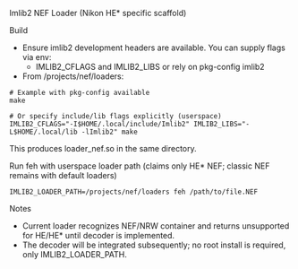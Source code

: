 Imlib2 NEF Loader (Nikon HE* specific scaffold)

Build

- Ensure imlib2 development headers are available. You can supply flags via env:
  - IMLIB2_CFLAGS and IMLIB2_LIBS or rely on pkg-config imlib2
- From /projects/nef/loaders:

```
# Example with pkg-config available
make

# Or specify include/lib flags explicitly (userspace)
IMLIB2_CFLAGS="-I$HOME/.local/include/Imlib2" IMLIB2_LIBS="-L$HOME/.local/lib -lImlib2" make
```

This produces loader_nef.so in the same directory.

Run feh with userspace loader path (claims only HE* NEF; classic NEF remains with default loaders)

```
IMLIB2_LOADER_PATH=/projects/nef/loaders feh /path/to/file.NEF
```

Notes

- Current loader recognizes NEF/NRW container and returns unsupported for HE/HE* until decoder is implemented.
- The decoder will be integrated subsequently; no root install is required, only IMLIB2_LOADER_PATH.


